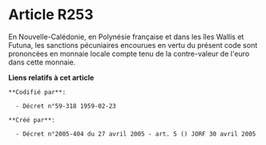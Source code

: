 # Article R253

En Nouvelle-Calédonie, en Polynésie française et dans les îles Wallis et Futuna, les sanctions pécuniaires encourues en vertu
du présent code sont prononcées en monnaie locale compte tenu de la contre-valeur de l'euro dans cette monnaie.

**Liens relatifs à cet article**

	**Codifié par**:

	  - Décret n°59-318 1959-02-23

	**Créé par**:

	  - Décret n°2005-404 du 27 avril 2005 - art. 5 () JORF 30 avril 2005
